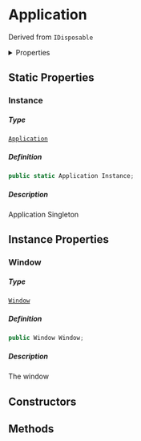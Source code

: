 # Application

Derived from `IDisposable`

<details>
<summary>Properties</summary>
Props
<details>
<summary>Prop1</summary>
Props1
</details>
</details>

## Static Properties

### Instance

##### Type

[`Application`]()

##### Definition

```csharp
public static Application Instance;
```

##### Description

Application Singleton

## Instance Properties

### Window

##### Type

[`Window`](/Engine/Classes/Window)

##### Definition

```csharp
public Window Window;
```

##### Description

The window

## Constructors

## Methods
